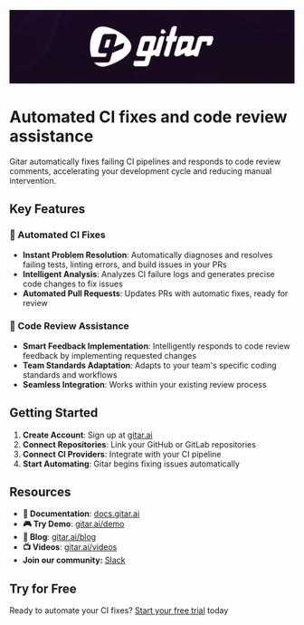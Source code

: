 <div align="center">

[![gitar](https://raw.githubusercontent.com/gitarcode/.github/main/assets/gitar-profile.png)](https://gitar.ai)

</div>

# Automated CI fixes and code review assistance

Gitar automatically fixes failing CI pipelines and responds to code review comments, accelerating your development cycle and reducing manual intervention.

## Key Features

### 🔧 Automated CI Fixes
- **Instant Problem Resolution**: Automatically diagnoses and resolves failing tests, linting errors, and build issues in your PRs
- **Intelligent Analysis**: Analyzes CI failure logs and generates precise code changes to fix issues
- **Automated Pull Requests**: Updates PRs with automatic fixes, ready for review

### 💬 Code Review Assistance  
- **Smart Feedback Implementation**: Intelligently responds to code review feedback by implementing requested changes
- **Team Standards Adaptation**: Adapts to your team's specific coding standards and workflows
- **Seamless Integration**: Works within your existing review process

## Getting Started

1. **Create Account**: Sign up at [gitar.ai](https://gitar.ai)
2. **Connect Repositories**: Link your GitHub or GitLab repositories
3. **Connect CI Providers**: Integrate with your CI pipeline
4. **Start Automating**: Gitar begins fixing issues automatically

## Resources

- **📖 Documentation**: [docs.gitar.ai](https://docs.gitar.ai)
- **🎮 Try Demo**: [gitar.ai/demo](https://gitar.ai/demo)
- **📝 Blog**: [gitar.ai/blog](https://gitar.ai/blog)
- **📺 Videos**: [gitar.ai/videos](https://gitar.ai/videos)
- **Join our community:** [Slack](https://join.slack.com/t/gitarcommunity/shared_invite/zt-2v9b1j0mt-mrdX5WRUK0txQ8YLkO9TPw)

## Try for Free

Ready to automate your CI fixes? [Start your free trial](https://gitar.ai) today
